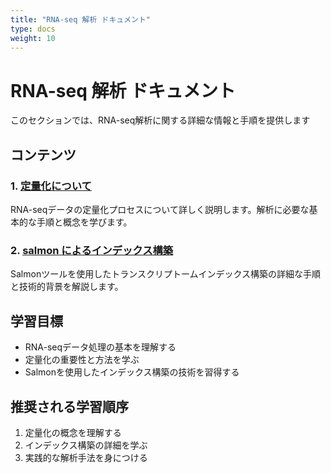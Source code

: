 ```yaml
---
title: "RNA-seq 解析 ドキュメント"
type: docs
weight: 10
---
```


# RNA-seq 解析 ドキュメント

このセクションでは、RNA-seq解析に関する詳細な情報と手順を提供します

## コンテンツ

### 1. [定量化について](quantifying)
RNA-seqデータの定量化プロセスについて詳しく説明します。解析に必要な基本的な手順と概念を学びます。

### 2. [salmon によるインデックス構築](indexing)
Salmonツールを使用したトランスクリプトームインデックス構築の詳細な手順と技術的背景を解説します。

## 学習目標
- RNA-seqデータ処理の基本を理解する
- 定量化の重要性と方法を学ぶ
- Salmonを使用したインデックス構築の技術を習得する

## 推奨される学習順序
1. 定量化の概念を理解する
2. インデックス構築の詳細を学ぶ
3. 実践的な解析手法を身につける
